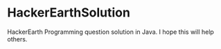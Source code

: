 # HackerEarthSolution
HackerEarth Programming question solution in Java.
I hope this will help others.

